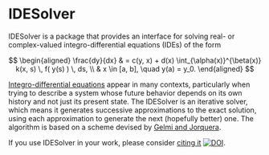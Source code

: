 # IDESolver

IDESolver is a package that provides an interface for solving
real- or complex-valued integro-differential equations (IDEs) of the form

$$
\begin{aligned}
    \frac{dy}{dx} & = c(y, x) + d(x) \int_{\alpha(x)}^{\beta(x)} k(x, s) \, f( y(s) ) \, ds, \\
    & x \in [a, b], \quad y(a) = y_0.
\end{aligned}
$$

[Integro-differential equations](https://en.wikipedia.org/wiki/Integro-differential_equation) appear in many contexts,
particularly when trying to describe a system whose future behavior depends on its own history and not just its present state.
The IDESolver is an iterative solver,
which means it generates successive approximations to the exact solution,
using each approximation to generate the next (hopefully better) one.
The algorithm is based on a scheme devised by
[Gelmi and Jorquera](https://doi.org/10.1016/j.cpc.2013.09.008>).

If you use IDESolver in your work,
please consider [citing it](https://doi.org/10.21105/joss.00542) [![DOI](https://joss.theoj.org/papers/10.21105/joss.00542/status.svg)](https://doi.org/10.21105/joss.00542).
